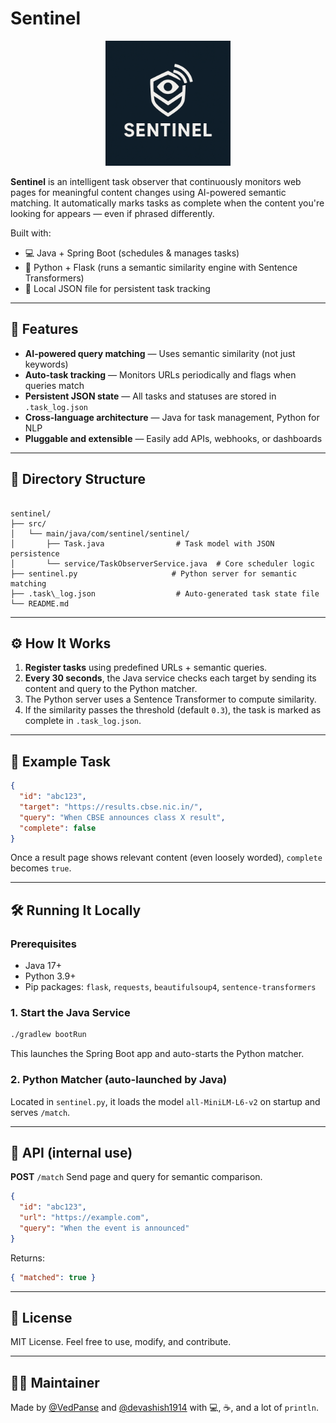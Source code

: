 # Sentinel

<p align="center">
  <img src="logo.png" alt="Sentinel Logo" width="200"/>
</p>

**Sentinel** is an intelligent task observer that continuously monitors web pages for meaningful content changes using AI-powered semantic matching. It automatically marks tasks as complete when the content you're looking for appears — even if phrased differently.

Built with:
- 💻 Java + Spring Boot (schedules & manages tasks)
- 🧠 Python + Flask (runs a semantic similarity engine with Sentence Transformers)
- 🧾 Local JSON file for persistent task tracking

---

## 🚀 Features

- **AI-powered query matching** — Uses semantic similarity (not just keywords)
- **Auto-task tracking** — Monitors URLs periodically and flags when queries match
- **Persistent JSON state** — All tasks and statuses are stored in `.task_log.json`
- **Cross-language architecture** — Java for task management, Python for NLP
- **Pluggable and extensible** — Easily add APIs, webhooks, or dashboards

---

## 📂 Directory Structure

```

sentinel/
├── src/
│   └── main/java/com/sentinel/sentinel/
│       ├── Task.java                # Task model with JSON persistence
│       └── service/TaskObserverService.java  # Core scheduler logic
├── sentinel.py                     # Python server for semantic matching
├── .task\_log.json                  # Auto-generated task state file
└── README.md

````

---

## ⚙️ How It Works

1. **Register tasks** using predefined URLs + semantic queries.
2. **Every 30 seconds**, the Java service checks each target by sending its content and query to the Python matcher.
3. The Python server uses a Sentence Transformer to compute similarity.
4. If the similarity passes the threshold (default `0.3`), the task is marked as complete in `.task_log.json`.

---

## 🧪 Example Task

```json
{
  "id": "abc123",
  "target": "https://results.cbse.nic.in/",
  "query": "When CBSE announces class X result",
  "complete": false
}
````

Once a result page shows relevant content (even loosely worded), `complete` becomes `true`.

---

## 🛠️ Running It Locally

### Prerequisites

* Java 17+
* Python 3.9+
* Pip packages: `flask`, `requests`, `beautifulsoup4`, `sentence-transformers`

### 1. Start the Java Service

```bash
./gradlew bootRun
```

This launches the Spring Boot app and auto-starts the Python matcher.

### 2. Python Matcher (auto-launched by Java)

Located in `sentinel.py`, it loads the model `all-MiniLM-L6-v2` on startup and serves `/match`.

---

## 📡 API (internal use)

**POST** `/match`
Send page and query for semantic comparison.

```json
{
  "id": "abc123",
  "url": "https://example.com",
  "query": "When the event is announced"
}
```

Returns:

```json
{ "matched": true }
```
---

## 📜 License

MIT License. Feel free to use, modify, and contribute.

---

## 👨‍💻 Maintainer

Made by [@VedPanse](https://github.com/VedPanse) and [@devashish1914](https://github.com/devashish1914) with 💻, ☕, and a lot of `println`.
